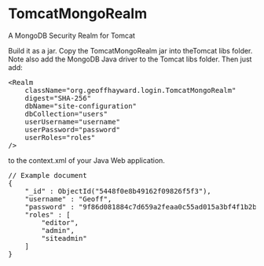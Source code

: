 TomcatMongoRealm
================

A MongoDB Security Realm for Tomcat

Build it as a jar. Copy the TomcatMongoRealm jar into theTomcat libs folder. Note also add the MongoDB Java driver to the Tomcat libs folder. Then just add: 

<pre>
&lt;Realm 
	className="org.geoffhayward.login.TomcatMongoRealm"
	digest="SHA-256"
	dbName="site-configuration"
	dbCollection="users"
	userUsername="username"
	userPassword="password"
	userRoles="roles"
/&gt;
</pre>

to the context.xml of your Java Web application.

<pre>
// Example document
{
    "_id" : ObjectId("5448f0e8b49162f09826f5f3"),
    "username" : "Geoff",
    "password" : "9f86d081884c7d659a2feaa0c55ad015a3bf4f1b2b0b822cd15d6c15b0f00a08", // test
    "roles" : [ 
        "editor", 
        "admin", 
        "siteadmin"
    ]
}
</pre>
